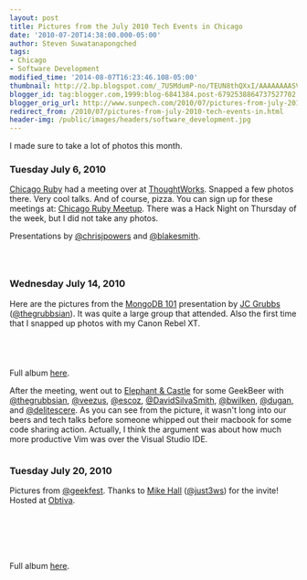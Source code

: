 ```yaml
---
layout: post
title: Pictures from the July 2010 Tech Events in Chicago
date: '2010-07-20T14:38:00.000-05:00'
author: Steven Suwatanapongched
tags:
- Chicago
- Software Development
modified_time: '2014-08-07T16:23:46.108-05:00'
thumbnail: http://2.bp.blogspot.com/_7U5MdumP-no/TEUN8thQXxI/AAAAAAAASVM/sM6lMLptc74/s600/2010-07-06+18.11.49.jpg
blogger_id: tag:blogger.com,1999:blog-6841384.post-6792538864737527702
blogger_orig_url: http://www.sunpech.com/2010/07/pictures-from-july-2010-tech-events-in.html
redirect_from: /2010/07/pictures-from-july-2010-tech-events-in.html
header-img: /public/images/headers/software_development.jpg
---
```


I made sure to take a lot of photos this month.

### Tuesday July 6, 2010
<a href="http://chicagoruby.org/">Chicago Ruby</a> had a meeting over at <a href="http://www.thoughtworks.com/">ThoughtWorks</a>.  Snapped a few photos there.  Very cool talks.  And of course, pizza.  You can sign up for these meetings at: <a href="http://www.meetup.com/ChicagoRuby">Chicago Ruby Meetup</a>.  There was a Hack Night on Thursday of the week, but I did not take any photos.

Presentations by <a href="http://twitter.com/chrisjpowers">@chrisjpowers</a> and <a href="http://twitter.com/blakesmith">@blakesmith</a>.


<a href="http://2.bp.blogspot.com/_7U5MdumP-no/TEUN8thQXxI/AAAAAAAASVM/sM6lMLptc74/s600/2010-07-06+18.11.49.jpg"><img alt=""  border="0" src="http://2.bp.blogspot.com/_7U5MdumP-no/TEUN8thQXxI/AAAAAAAASVM/sM6lMLptc74/s320/2010-07-06+18.11.49.jpg"  /></a>

<a href="http://3.bp.blogspot.com/_7U5MdumP-no/TEUOBdS2t3I/AAAAAAAASVQ/rluuqnKjjY8/s600/2010-07-06+18.30.46.jpg"><img alt=""  border="0" src="http://3.bp.blogspot.com/_7U5MdumP-no/TEUOBdS2t3I/AAAAAAAASVQ/rluuqnKjjY8/s320/2010-07-06+18.30.46.jpg"  /></a>

<a href="http://3.bp.blogspot.com/_7U5MdumP-no/TEUOD9eU3jI/AAAAAAAASVU/24_YAwtwaFQ/s600/2010-07-06+19.13.17.jpg"><img alt=""  border="0" src="http://3.bp.blogspot.com/_7U5MdumP-no/TEUOD9eU3jI/AAAAAAAASVU/24_YAwtwaFQ/s320/2010-07-06+19.13.17.jpg"  /></a>

### Wednesday July 14, 2010
Here are the pictures from the <a href="http://chicagoalt.net/event/July2010Meeting-MongoDB-101">MongoDB 101</a> presentation by <a href="http://www.thegrubbsian.com/">JC Grubbs</a> (<a href="http://twitter.com/thegrubbsian">@thegrubbsian</a>).  It was quite a large group that attended.  Also the first time that I snapped up photos with my Canon Rebel XT.

<a href="http://4.bp.blogspot.com/-vb4o9OlxVB0/TD6EHVIsBPI/AAAAAAAAQ7Q/LJr9vvLcurY/s600/IMG_0574.JPG" ><img alt=""  border="0"  src="http://4.bp.blogspot.com/-vb4o9OlxVB0/TD6EHVIsBPI/AAAAAAAAQ7Q/LJr9vvLcurY/s320/IMG_0574.JPG"  /></a>

<a href="http://3.bp.blogspot.com/-HW3KADIJEds/TD6EH8z63DI/AAAAAAAAQ7Y/dPr3K9eB_3c/s600/IMG_0575.JPG" ><img alt=""  border="0"  src="http://3.bp.blogspot.com/-HW3KADIJEds/TD6EH8z63DI/AAAAAAAAQ7Y/dPr3K9eB_3c/s320/IMG_0575.JPG"  /></a>

<a href="http://1.bp.blogspot.com/-y4zDRwu3wFk/TD6EJZXBTfI/AAAAAAAAQ7w/imBDxq-1EcA/s600/IMG_0579.JPG" ><img alt=""  border="0"  src="http://1.bp.blogspot.com/-y4zDRwu3wFk/TD6EJZXBTfI/AAAAAAAAQ7w/imBDxq-1EcA/s320/IMG_0579.JPG"  /></a>

<a href="http://4.bp.blogspot.com/-IELQyKbjuLQ/TD6EKrH57HI/AAAAAAAAQ8I/GJmwsHpsN5Y/s600/IMG_0584.JPG" ><img alt=""  border="0"  src="http://4.bp.blogspot.com/-IELQyKbjuLQ/TD6EKrH57HI/AAAAAAAAQ8I/GJmwsHpsN5Y/s320/IMG_0584.JPG"  /></a>

Full album <a href="http://picasaweb.google.com/sunpech/2010JulyChicagoAltNetJCGrubbsOnMongoDB">here</a>.

After the meeting, went out to <a href="http://www.elephantcastle.com/">Elephant &amp; Castle</a> for some GeekBeer with <a href="http://twitter.com/thegrubbsian">@thegrubbsian</a>, <a href="http://twitter.com/veezus">@veezus</a>, <a href="http://twitter.com/escoz">@escoz</a>, <a href="http://twitter.com/DavidSilvaSmith">@DavidSilvaSmith</a>, <a href="http://twitter.com/bwilken">@bwilken</a>, <a href="http://twitter.com/dugan">@dugan</a>, and <a href="http://twitter.com/delitescere">@delitescere</a>.  As you can see from the picture, it wasn't long into our beers and tech talks before someone whipped out their macbook for some code sharing action.  Actually, I think the argument was about how much more productive Vim was over the Visual Studio IDE.

<a href="http://4.bp.blogspot.com/_7U5MdumP-no/TEUK8jw-oFI/AAAAAAAASVE/Kph90uquD3U/s600/2010-07-14+21.35.27.jpg"><img alt=""  border="0" src="http://4.bp.blogspot.com/_7U5MdumP-no/TEUK8jw-oFI/AAAAAAAASVE/Kph90uquD3U/s320/2010-07-14+21.35.27.jpg"  /></a>

### Tuesday July 20, 2010

Pictures from <a href="http://www.twitter.com/geekfest">@geekfest</a>.  Thanks to <a href="http://just3ws.wordpress.com/">Mike Hall</a> (<a href="http://www.twitter.com/just3ws">@just3ws</a>) for the invite!  Hosted at <a href="http://obtiva.com/">Obtiva</a>.

<a href="http://4.bp.blogspot.com/-J4cTYp7IfPo/TEXvaD2bT_I/AAAAAAAASWs/S_9fO-yLQZs/s600/IMG_0917.JPG" ><img alt=""  border="0"  src="http://4.bp.blogspot.com/-J4cTYp7IfPo/TEXvaD2bT_I/AAAAAAAASWs/S_9fO-yLQZs/s320/IMG_0917.JPG"  /></a>

<a href="http://3.bp.blogspot.com/-QCKOoLjX3LI/TEXvwn9mBAI/AAAAAAAASYA/xOKvLheD8Mg/s600/IMG_0929.JPG" ><img alt=""  border="0"  src="http://3.bp.blogspot.com/-QCKOoLjX3LI/TEXvwn9mBAI/AAAAAAAASYA/xOKvLheD8Mg/s320/IMG_0929.JPG"  /></a>

<a href="http://1.bp.blogspot.com/-Cq69R2vy-nI/TEXwXMUob7I/AAAAAAAASaA/x7g7UQFZ_ZE/s600/IMG_0945.JPG" ><img alt=""  border="0"  src="http://1.bp.blogspot.com/-Cq69R2vy-nI/TEXwXMUob7I/AAAAAAAASaA/x7g7UQFZ_ZE/s320/IMG_0945.JPG"  /></a>

<a href="http://4.bp.blogspot.com/-VoQ1T6wQwgI/TEXwaO6b0_I/AAAAAAAASaM/5xNspao0uiw/s600/IMG_0946.JPG" ><img alt=""  border="0"  src="http://4.bp.blogspot.com/-VoQ1T6wQwgI/TEXwaO6b0_I/AAAAAAAASaM/5xNspao0uiw/s320/IMG_0946.JPG"  /></a>

<a href="http://4.bp.blogspot.com/-RrBdGMq3zlI/TEXy6oqTbSI/AAAAAAAASbI/nn_HPVW7qvc/s600/IMG_0951.JPG" ><img alt=""  border="0"  src="http://4.bp.blogspot.com/-RrBdGMq3zlI/TEXy6oqTbSI/AAAAAAAASbI/nn_HPVW7qvc/s320/IMG_0951.JPG"  /></a>

<a href="http://2.bp.blogspot.com/-RSV-AysXDKI/TEX2mzc6pqI/AAAAAAAASec/yhiEZfEfxsw/s600/IMG_0970.JPG" ><img alt=""  border="0"  src="http://2.bp.blogspot.com/-RSV-AysXDKI/TEX2mzc6pqI/AAAAAAAASec/yhiEZfEfxsw/s320/IMG_0970.JPG"  /></a>

Full album <a href="http://picasaweb.google.com/sunpech/2010July20GeekfestAtObtiva">here</a>.
